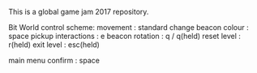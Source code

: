 This is a global game jam 2017 repository.

Bit World control scheme:
  movement  : standard
  change beacon colour  : space
  pickup interactions : e
  beacon rotation : q / q(held)
  reset level : r(held)
  exit level  : esc(held)
  
  main menu confirm : space
